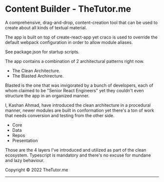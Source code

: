 # Content Builder - TheTutor.me

A comprehensive, drag-and-drop, content-creation tool that can be used to create about all kinds of textual material.

The app is built on top of create-react-app yet craco is used to override the default webpack configuration in order to allow module aliases.

See package.json for startup scripts.

The app contains a combination of 2 architectural patterns right now.

- The Clean Architecture.
- The Blasted Archirecture.

Blasted is the one that was invigorated by a bunch of developers, each of whom claimed to be "Senior React Engineers" yet they couldn't even structure the app in an organized manner.

I, Kashan Ahmad, have introduced the clean architecture in a procedural manner, newer modules are built in conformation yet there's a ton of work that needs conversion and testing from the other side.

- Core
- Data
- Repos
- Presentation

Those are the 4 layers I've introduced and utilized as part of the clean ecosystem. Typescript is mandatory and there's no excuse for mundane and lazy behaviour.

Copyright &copy; 2022 TheTutor.me

---
